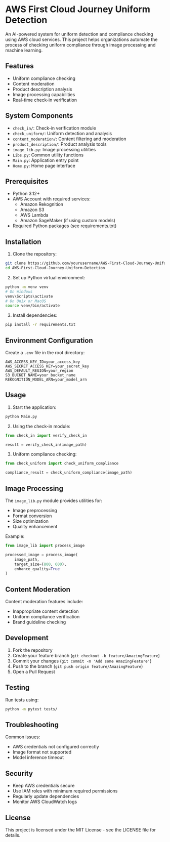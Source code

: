 # AWS First Cloud Journey Uniform Detection

An AI-powered system for uniform detection and compliance checking using AWS cloud services. This project helps organizations automate the process of checking uniform compliance through image processing and machine learning.

## Features

- Uniform compliance checking
- Content moderation
- Product description analysis
- Image processing capabilities
- Real-time check-in verification

## System Components

- `check_in/`: Check-in verification module
- `check_uniform/`: Uniform detection and analysis
- `content_moderation/`: Content filtering and moderation
- `product_description/`: Product analysis tools
- `image_lib.py`: Image processing utilities
- `Libs.py`: Common utility functions
- `Main.py`: Application entry point
- `Home.py`: Home page interface

## Prerequisites

- Python 3.12+
- AWS Account with required services:
  - Amazon Rekognition
  - Amazon S3
  - AWS Lambda
  - Amazon SageMaker (if using custom models)
- Required Python packages (see requirements.txt)

## Installation

1. Clone the repository:
```bash
git clone https://github.com/yourusername/AWS-First-Cloud-Journey-Uniform-Detection.git
cd AWS-First-Cloud-Journey-Uniform-Detection
```

2. Set up Python virtual environment:
```bash
python -m venv venv
# On Windows
venv\Scripts\activate
# On Unix or MacOS
source venv/bin/activate
```

3. Install dependencies:
```bash
pip install -r requirements.txt
```

## Environment Configuration

Create a `.env` file in the root directory:
```
AWS_ACCESS_KEY_ID=your_access_key
AWS_SECRET_ACCESS_KEY=your_secret_key
AWS_DEFAULT_REGION=your_region
S3_BUCKET_NAME=your_bucket_name
REKOGNITION_MODEL_ARN=your_model_arn
```

## Usage

1. Start the application:
```bash
python Main.py
```

2. Using the check-in module:
```python
from check_in import verify_check_in

result = verify_check_in(image_path)
```

3. Uniform compliance checking:
```python
from check_uniform import check_uniform_compliance

compliance_result = check_uniform_compliance(image_path)
```

## Image Processing

The `image_lib.py` module provides utilities for:
- Image preprocessing
- Format conversion
- Size optimization
- Quality enhancement

Example:
```python
from image_lib import process_image

processed_image = process_image(
    image_path,
    target_size=(800, 600),
    enhance_quality=True
)
```

## Content Moderation

Content moderation features include:
- Inappropriate content detection
- Uniform compliance verification
- Brand guideline checking

## Development

1. Fork the repository
2. Create your feature branch (`git checkout -b feature/AmazingFeature`)
3. Commit your changes (`git commit -m 'Add some AmazingFeature'`)
4. Push to the branch (`git push origin feature/AmazingFeature`)
5. Open a Pull Request

## Testing

Run tests using:
```bash
python -m pytest tests/
```

## Troubleshooting

Common issues:
- AWS credentials not configured correctly
- Image format not supported
- Model inference timeout

## Security

- Keep AWS credentials secure
- Use IAM roles with minimum required permissions
- Regularly update dependencies
- Monitor AWS CloudWatch logs

## License

This project is licensed under the MIT License - see the LICENSE file for details.